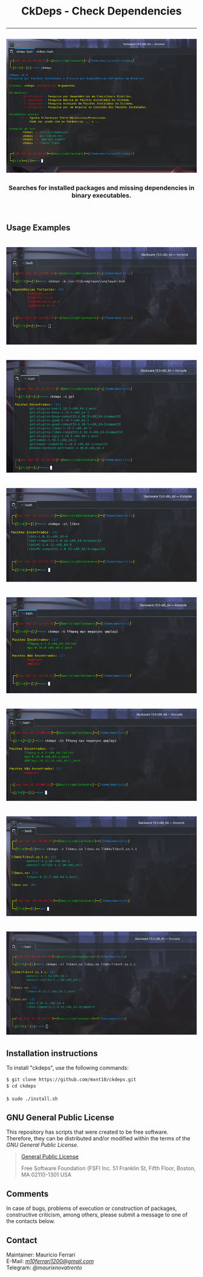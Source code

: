 <html>
    <body>
        <h1 align="center">
            CkDeps - Check Dependencies<hr/>
            <a><img src="https://raw.githubusercontent.com/mxnt10/ckdeps/master/preview/preview1.png"></a>
        </h1>
        <h3 align="center">
            <b>Searches for installed packages and missing dependencies in binary executables.</b>
        </h3><br/>
        <h2>Usage Examples</h2>
        <h1 align="center">
            <a><img src="https://raw.githubusercontent.com/mxnt10/ckdeps/master/preview/preview2.png"></a>
            <br/><br/>
            <a><img src="https://raw.githubusercontent.com/mxnt10/ckdeps/master/preview/preview3.png"></a>
            <br/><br/>
            <a><img src="https://raw.githubusercontent.com/mxnt10/ckdeps/master/preview/preview4.png"></a>
            <br/><br/>
            <a><img src="https://raw.githubusercontent.com/mxnt10/ckdeps/master/preview/preview5.png"></a>
            <br/><br/>
            <a><img src="https://raw.githubusercontent.com/mxnt10/ckdeps/master/preview/preview6.png"></a>
            <br/><br/>
            <a><img src="https://raw.githubusercontent.com/mxnt10/ckdeps/master/preview/preview7.png"></a>
            <br/><br/>
            <a><img src="https://raw.githubusercontent.com/mxnt10/ckdeps/master/preview/preview8.png"></a>
        </h><br/>
    </body>
</html>

## Installation instructions

To install "ckdeps", use the following commands:
```sh
$ git clone https://github.com/mxnt10/ckdeps.git
$ cd ckdeps

$ sudo ./install.sh
```

## GNU General Public License

This repository has scripts that were created to be free software.<br/>
Therefore, they can be distributed and/or modified within the terms of the *GNU General Public License*.

>[General Public License](https://pt.wikipedia.org/wiki/GNU_General_Public_License)
>
>Free Software Foundation (FSF) Inc. 51 Franklin St, Fifth Floor, Boston, MA 02110-1301 USA

## Comments

In case of bugs, problems of execution or construction of packages, constructive criticism, among others,
please submit a message to one of the contacts below.

## Contact

Maintainer: Mauricio Ferrari<br/>
E-Mail: *m10ferrari1200@gmail.com*<br/>
Telegram: *@maurixnovatrento*<br/>

